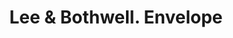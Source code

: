 ---
doi: 10.7916/D8DZ1MJD
date_other: '1896'
date_other_textual: '1896'
form: printed ephemera
genre:
- Envelopes
name:
- Lee & Bothwell
object_in_context_url: https://biggert.cul.columbia.edu/items/view/ave_biggert_01829
subject_hierarchical_geographic:
- Augusta, Georgia, United States
subject_name:
- Lee & Bothwell
title: Lee & Bothwell. Envelope
sort_title: Lee & Bothwell. Envelope
call_number: ave_biggert_01829
coordinates:
- 33.46666666666667,-81.96666666666667
pid: ave_biggert_01829
identifiers: ave_biggert_01829
thumbnail: false
permalink: /biggert/ave_biggert_01829/
layout: iiif-image-page
---